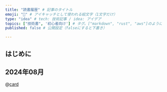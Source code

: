 ```yaml
---
title: "読書履歴" # 記事のタイトル
emoji: "📖" # アイキャッチとして使われる絵文字（1文字だけ）
type: "idea" # tech: 技術記事 / idea: アイデア
topics: ["技術書", '初心者向け'] # タグ。["markdown", "rust", "aws"]のように指定する
published: false # 公開設定（falseにすると下書き）

---
```

## はじめに


## 2024年08月

@[card](https://bookplus.nikkei.com/atcl/catalog/23/11/07/01094/)